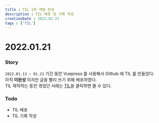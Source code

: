 ```yaml
---
title : TIL 1차 개발 완성
description : TIL 배포 및 기록 작성
creationDate : 2022.01.21
tags : ['TIL']
---
```


# 2022.01.21 

### Story
`2022.01.13 ~ 01.21` 기간 동안 Vuepress 를 사용해서 Github 에 TIL 를 만들었다.    
아직 **미완성** 이지만 글을 빨리 쓰기 위해 배포하였다.     
TIL 제작하는 동안 겪었던 사례는 [TIL](/TIL/project/TIL)을 클릭하면 볼 수 있다.

### Todo
- TIL 배포
- TIL 기록 작성
